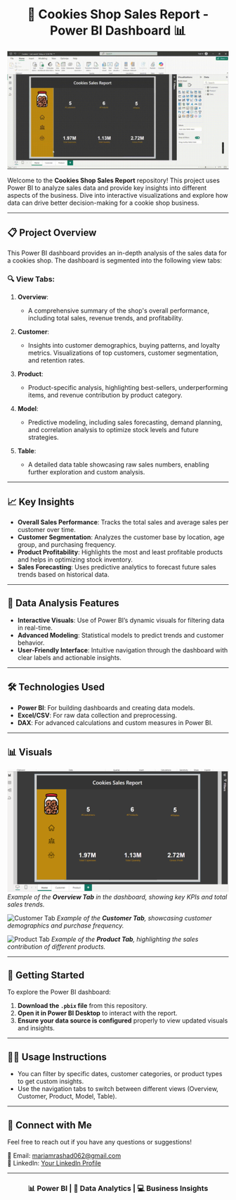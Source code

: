<h1 align="center">🍪 Cookies Shop Sales Report - Power BI Dashboard 📊</h1>

![Demo GIF](video.gif) <!-- Replace with actual gif link -->

Welcome to the **Cookies Shop Sales Report** repository! This project uses Power BI to analyze sales data and provide key insights into different aspects of the business. Dive into interactive visualizations and explore how data can drive better decision-making for a cookie shop business.

---

## 📋 Project Overview

This Power BI dashboard provides an in-depth analysis of the sales data for a cookies shop. The dashboard is segmented into the following view tabs:

### 🔍 View Tabs:

1. **Overview**: 
   - A comprehensive summary of the shop's overall performance, including total sales, revenue trends, and profitability.

2. **Customer**:
   - Insights into customer demographics, buying patterns, and loyalty metrics. Visualizations of top customers, customer segmentation, and retention rates.

3. **Product**:
   - Product-specific analysis, highlighting best-sellers, underperforming items, and revenue contribution by product category.

4. **Model**:
   - Predictive modeling, including sales forecasting, demand planning, and correlation analysis to optimize stock levels and future strategies.

5. **Table**:
   - A detailed data table showcasing raw sales numbers, enabling further exploration and custom analysis.

---

## 📈 Key Insights

- **Overall Sales Performance**: Tracks the total sales and average sales per customer over time.
- **Customer Segmentation**: Analyzes the customer base by location, age group, and purchasing frequency.
- **Product Profitability**: Highlights the most and least profitable products and helps in optimizing stock inventory.
- **Sales Forecasting**: Uses predictive analytics to forecast future sales trends based on historical data.

---

## 🎯 Data Analysis Features

- **Interactive Visuals**: Use of Power BI’s dynamic visuals for filtering data in real-time.
- **Advanced Modeling**: Statistical models to predict trends and customer behavior.
- **User-Friendly Interface**: Intuitive navigation through the dashboard with clear labels and actionable insights.

---

## 🛠️ Technologies Used

- **Power BI**: For building dashboards and creating data models.
- **Excel/CSV**: For raw data collection and preprocessing.
- **DAX**: For advanced calculations and custom measures in Power BI.

---

## 📊 Visuals

![Overview Tab](images/home_report.png) <!-- Replace with actual image link -->
_Example of the **Overview Tab** in the dashboard, showing key KPIs and total sales trends._

![Customer Tab](https://image_link_customer_tab.png) <!-- Replace with actual image link -->
_Example of the **Customer Tab**, showcasing customer demographics and purchase frequency._

![Product Tab](https://image_link_product_tab.png) <!-- Replace with actual image link -->
_Example of the **Product Tab**, highlighting the sales contribution of different products._

---

## 🚀 Getting Started

To explore the Power BI dashboard:

1. **Download the `.pbix` file** from this repository.
2. **Open it in Power BI Desktop** to interact with the report.
3. **Ensure your data source is configured** properly to view updated visuals and insights.

---

## 🧑‍💻 Usage Instructions

- You can filter by specific dates, customer categories, or product types to get custom insights.
- Use the navigation tabs to switch between different views (Overview, Customer, Product, Model, Table).

---

## 🤝 Connect with Me

Feel free to reach out if you have any questions or suggestions!

📧 Email: [mariamrashad062@gmail.com](mailto:mariamrashad062@gmail.com)  
👔 LinkedIn: [Your LinkedIn Profile](https://www.linkedin.com/in/your-profile)

---

<h3 align="center">📊 Power BI | 🧁 Data Analytics | 💻 Business Insights</h3>

